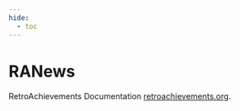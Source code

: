 ```yaml
---
hide:
  - toc
---
```


# RANews

RetroAchievements Documentation [retroachievements.org](https://www.retroachievements.org).